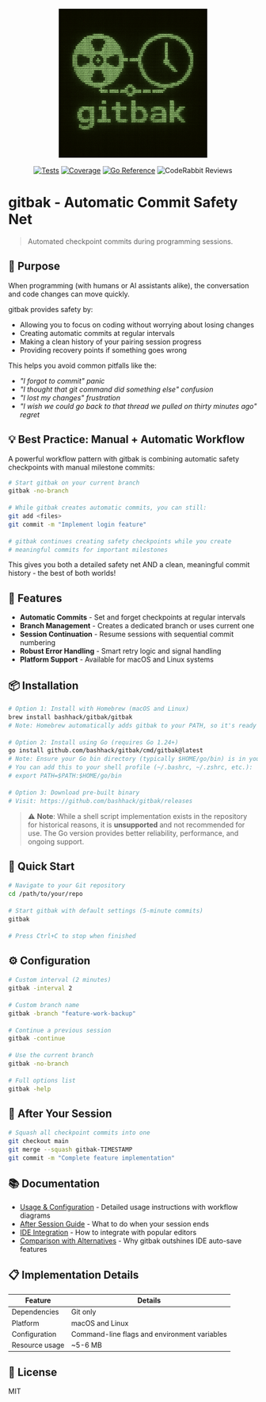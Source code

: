 <p align="center">
  <img src="assets/gitbak_retro_logo.png" alt="gitbak logo" width="300">
</p>

<div align="center">

[![Tests](https://github.com/bashhack/gitbak/actions/workflows/ci.yml/badge.svg)](https://github.com/bashhack/gitbak/actions/workflows/ci.yml)
[![Coverage](https://codecov.io/gh/bashhack/gitbak/graph/badge.svg?token=Y3K7R3MHXH)](https://codecov.io/gh/bashhack/gitbak)
[![Go Reference](https://pkg.go.dev/badge/github.com/bashhack/gitbak)](https://pkg.go.dev/github.com/bashhack/gitbak)
![CodeRabbit Reviews](https://img.shields.io/coderabbit/prs/github/bashhack/gitbak?utm_source=oss&utm_medium=github&utm_campaign=bashhack%2Fgitbak&labelColor=171717&color=FF570A&link=https%3A%2F%2Fcoderabbit.ai&label=CodeRabbit+Reviews)

</div>

# gitbak - Automatic Commit Safety Net

> Automated checkpoint commits during programming sessions.

## 🎯 Purpose

When programming (with humans or AI assistants alike), the conversation and code changes can move quickly.

gitbak provides safety by:

- Allowing you to focus on coding without worrying about losing changes
- Creating automatic commits at regular intervals
- Making a clean history of your pairing session progress
- Providing recovery points if something goes wrong

This helps you avoid common pitfalls like the:

- _"I forgot to commit" panic_
- _"I thought that git command did something else" confusion_
- _"I lost my changes" frustration_
- _"I wish we could go back to that thread we pulled on thirty minutes ago" regret_

## 💡 Best Practice: Manual + Automatic Workflow

A powerful workflow pattern with gitbak is combining automatic safety checkpoints with manual milestone commits:

```bash
# Start gitbak on your current branch
gitbak -no-branch

# While gitbak creates automatic commits, you can still:
git add <files>
git commit -m "Implement login feature"

# gitbak continues creating safety checkpoints while you create
# meaningful commits for important milestones
```

This gives you both a detailed safety net AND a clean, meaningful commit history - the best of both worlds!

## 🌟 Features

- **Automatic Commits** - Set and forget checkpoints at regular intervals
- **Branch Management** - Creates a dedicated branch or uses current one
- **Session Continuation** - Resume sessions with sequential commit numbering
- **Robust Error Handling** - Smart retry logic and signal handling
- **Platform Support** - Available for macOS and Linux systems

## 📦 Installation

```bash
# Option 1: Install with Homebrew (macOS and Linux)
brew install bashhack/gitbak/gitbak
# Note: Homebrew automatically adds gitbak to your PATH, so it's ready to use immediately

# Option 2: Install using Go (requires Go 1.24+)
go install github.com/bashhack/gitbak/cmd/gitbak@latest
# Note: Ensure your Go bin directory (typically $HOME/go/bin) is in your PATH
# You can add this to your shell profile (~/.bashrc, ~/.zshrc, etc.):
# export PATH=$PATH:$HOME/go/bin

# Option 3: Download pre-built binary
# Visit: https://github.com/bashhack/gitbak/releases
```

> ⚠️ **Note**: While a shell script implementation exists in the repository for historical reasons, it is **unsupported** and not recommended for use. The Go version provides better reliability, performance, and ongoing support.

## 🚀 Quick Start

```bash
# Navigate to your Git repository
cd /path/to/your/repo

# Start gitbak with default settings (5-minute commits)
gitbak

# Press Ctrl+C to stop when finished
```

## ⚙️ Configuration

```bash
# Custom interval (2 minutes)
gitbak -interval 2

# Custom branch name
gitbak -branch "feature-work-backup"

# Continue a previous session
gitbak -continue

# Use the current branch
gitbak -no-branch

# Full options list
gitbak -help
```

## 🔄 After Your Session

```bash
# Squash all checkpoint commits into one
git checkout main
git merge --squash gitbak-TIMESTAMP 
git commit -m "Complete feature implementation"
```

## 📚 Documentation

- [Usage & Configuration](docs/USAGE_AND_CONFIGURATION.md) - Detailed usage instructions with workflow diagrams
- [After Session Guide](docs/AFTER_SESSION.md) - What to do when your session ends
- [IDE Integration](docs/IDE_INTEGRATION.md) - How to integrate with popular editors
- [Comparison with Alternatives](docs/COMPARISON.md) - Why gitbak outshines IDE auto-save features

## 📋 Implementation Details

| Feature         | Details                                      |
|-----------------|----------------------------------------------|
| Dependencies    | Git only                                     |
| Platform        | macOS and Linux                              |
| Configuration   | Command-line flags and environment variables |
| Resource usage  | ~5-6 MB                                      |

## 📄 License

MIT
